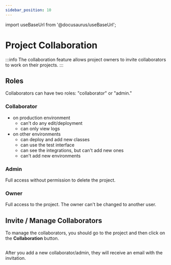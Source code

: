 ```yaml
---
sidebar_position: 10
---
```


import useBaseUrl from '@docusaurus/useBaseUrl';

# Project Collaboration

:::info
The collaboration feature allows project owners to invite collaborators to
work on their projects.
:::

## Roles

Collaborators can have two roles: "collaborator" or "admin."

### Collaborator

- on production environment
  - can't do any edit/deployment
  - can only view logs
- on other environments
  - can deploy and add new classes
  - can use the test interface
  - can see the integrations, but can't add new ones
  - can't add new environments

### Admin

Full access without permission to delete the project.

### Owner

Full access to the project. The owner can't be changed to another user.

## Invite / Manage Collaborators

To manage the collaborators, you should go to the project and then click on the **Collaboration** button.

<figure style={{textAlign:"center", marginLeft:"0"}}><img style={{cursor:"pointer"}} src={useBaseUrl("/img/Screenshot 2023-12-13 at 13.05.38.png")} alt=""/><figcaption></figcaption></figure>

After you add a new collaborator/admin, they will receive an email with the invitation.
